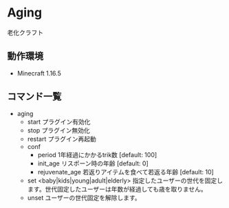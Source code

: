 # Aging
老化クラフト

## 動作環境
- Minecraft 1.16.5

## コマンド一覧
- aging
    - start
        プラグイン有効化
    - stop
        プラグイン無効化
    - restart
        プラグイン再起動
    - conf
        - period <trik>
          1年経過にかかるtrik数 [default: 100]
        - init_age <age>
          リスポーン時の年齢 [default: 0]
        - rejuvenate_age <age>
          若返りアイテムを食べて若返る年齢 [default: 10]
    - set <baby|kids|young|adult|elderly> <playerName>
      指定したユーザーの世代を固定します。世代固定したユーザーは年数が経過しても歳を取りません。
    - unset <playerName>
      ユーザーの世代固定を解除します。
    
